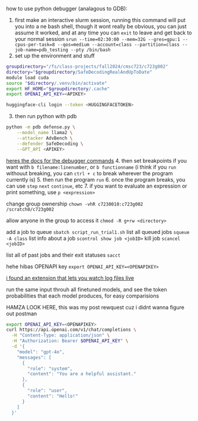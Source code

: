how to use python debugger (analagous to GDB):
1. first make an interactive slurm session, running this command will put you into a ne bash shell, though it wont really be obvious, you can just assume it worked, and at any time you can `exit` to leave and get back to your normal session
`srun --time=02:30:00 --mem=32G --gres=gpu:1 --cpus-per-task=8 --qos=medium --account=class --partition=class --job-name=pdb_testing --pty /bin/bash`
2. set up the environment and stuff
```bash
groupdirectory="/fs/class-projects/fall2024/cmsc723/c723g002"
directory="$groupdirectory/SafeDecodingRealAndUpToDate"
module load cuda
source "$directory/.venv/bin/activate"
export HF_HOME="$groupdirectory/.cache"
export OPENAI_API_KEY=<APIKEY>

huggingface-cli login --token <HUGGINGFACETOKEN>
```
3. then run python with pdb
```bash
python -m pdb defense.py \
    --model_name llama2 \
    --attacker AdvBench \
    --defender SafeDecoding \
    --GPT_API <APIKEY>
```
[heres the docs for the debugger commands](https://docs.python.org/3/library/pdb.html#debugger-commands)
4. then set breakpoints if you want with `b filename:linenumber`, or `b functionname` (i think if you `run` withouut breaking, you can `ctrl + c` to break wherever the program currently is)
5. then run the program `run`
6. once the program breaks, you can use `step` `next` `continue`,  etc
7. if you want to evaluate an expression or print something, use `p <expression>`


change group ownership
`chown -vhR c7230010:c723g002 /scratch0/c723g002`

allow anyone in the group to access it
`chmod -R g+rw <directory>`

add a job to queue
`sbatch script_run_trial1.sh`
list all queued jobs
`squeue -A class`
list info about a job
`scontrol show job <jobID>`
kill job
`scancel <jobID>`

list all of <your> past jobs and their exit statuses
`sacct`


hehe hibas OPENAPI key
`export OPENAI_API_KEY=<OPENAPIKEY>`


[i found an extension that lets you watch log files live](https://dev.to/rajeshroyal/how-to-view-server-logs-in-real-time-in-vs-code-26he#:~:text=Add%20the%20below%20code%20to%20your%20vs%20code%20settings.&text=Open%20the%20Command%20Palette%20with,%2F12%2D02%2D2024.)




run the same input throuh all finetuned models, and see the token probabilities that each model produces, for easy comparisions




HAMZA LOOK HERE, this was my post rewquest cuz i didnt wanna figure out postman

```bash
export OPENAI_API_KEY=<OPENAPIKEY>
curl https://api.openai.com/v1/chat/completions \
  -H "Content-Type: application/json" \
  -H "Authorization: Bearer $OPENAI_API_KEY" \
  -d '{
    "model": "gpt-4o",
    "messages": [
      {
        "role": "system",
        "content": "You are a helpful assistant."
      },
      {
        "role": "user",
        "content": "Hello!"
      }
    ]
  }'
```
